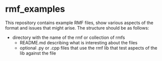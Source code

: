 rmf_examples
============

This repository contains example RMF files, show various aspects of the format and issues that might arise. 
The structure should be as follows:
- directory with the name of the rmf or collection of rmfs
   - README.md describing what is interesting about the files
   - optional .py or .cpp files that use the rmf lib that test aspects of the lib against the file